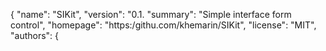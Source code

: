 
{
  "name": "SIKit",
  "version": "0.1.
  "summary": "Simple interface form control",
  "homepage": "https:/githu.com/khemarin/SIKit",
  "license": "MIT",
  "authors": {
